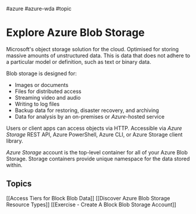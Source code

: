 #azure #azure-wda #topic

# Explore Azure Blob Storage
Microsoft's object storage solution for the cloud.
Optimised for storing massive amounts of unstructured data.
This is data that does not adhere to a particular model or definition, such as text or binary data.

Blob storage is designed for:
- Images or documents
- Files for distributed access
- Streaming video and audio
- Writing to log files
- Backup data for restoring, disaster recovery, and archiving
- Data for analysis by an on-premises or *Azure*-hosted service

Users or client apps can access objects via HTTP.
Accessible via *Azure Storage* REST API, Azure PowerShell, Azure CLI, or Azure Storage client library.

*Azure Storage* account is the top-level container for all of your Azure Blob Storage.
Storage containers provide unique namespace for the data stored within.

## Topics
[[Access Tiers for Block Blob Data]]
[[Discover Azure Blob Storage Resource Types]]
[[Exercise - Create A Block Blob Storage Account]]